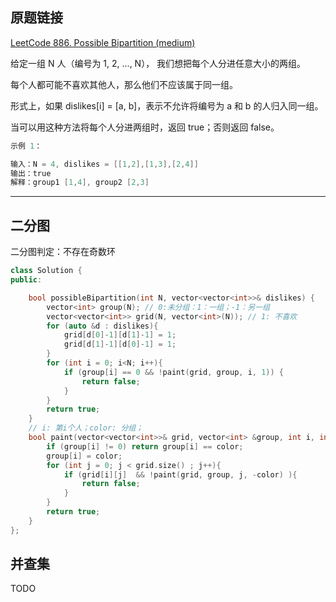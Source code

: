 ## 原题链接

[LeetCode 886. Possible Bipartition (medium)](https://leetcode-cn.com/problems/possible-bipartition/)

给定一组 N 人（编号为 1, 2, ..., N）， 我们想把每个人分进任意大小的两组。

每个人都可能不喜欢其他人，那么他们不应该属于同一组。

形式上，如果 dislikes[i] = [a, b]，表示不允许将编号为 a 和 b 的人归入同一组。

当可以用这种方法将每个人分进两组时，返回 true；否则返回 false。

```cpp
示例 1：

输入：N = 4, dislikes = [[1,2],[1,3],[2,4]]
输出：true
解释：group1 [1,4], group2 [2,3]
```

---

## 二分图

二分图判定：不存在奇数环

```cpp
class Solution {
public:

    bool possibleBipartition(int N, vector<vector<int>>& dislikes) {
        vector<int> group(N); // 0:未分组：1：一组；-1：另一组
        vector<vector<int>> grid(N, vector<int>(N)); // 1: 不喜欢
        for (auto &d : dislikes){
            grid[d[0]-1][d[1]-1] = 1;
            grid[d[1]-1][d[0]-1] = 1;
        }
        for (int i = 0; i<N; i++){
            if (group[i] == 0 && !paint(grid, group, i, 1)) {
                return false;
            }
        }
        return true;
    }
    // i: 第i个人；color: 分组；
    bool paint(vector<vector<int>>& grid, vector<int> &group, int i, int color){
        if (group[i] != 0) return group[i] == color;
        group[i] = color;
        for (int j = 0; j < grid.size() ; j++){
            if (grid[i][j]  && !paint(grid, group, j, -color) ){
                return false;
            }
        }
        return true;
    }
};
```

## 并查集

TODO
